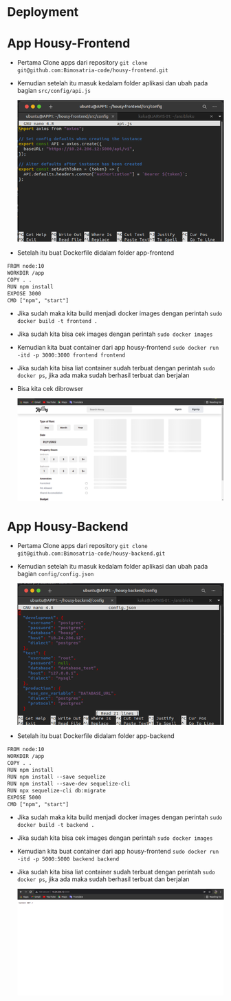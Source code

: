 # Deployment
# App Housy-Frontend
 * Pertama Clone apps dari repository `git clone git@github.com:Bimosatria-code/housy-frontend.git`
 * Kemudian setelah itu masuk kedalam folder aplikasi dan ubah pada bagian `src/config/api.js`

    ![gambar 1](assets/housy1.png)

 * Setelah itu buat Dockerfile didalam folder app-frontend
```
FROM node:10
WORKDIR /app
COPY . .
RUN npm install
EXPOSE 3000
CMD ["npm", "start"]
```

 * Jika sudah maka kita build menjadi docker images dengan perintah `sudo docker build -t frontend .`
 * Jika sudah kita bisa cek images dengan perintah `sudo docker images`
 * Kemudian kita buat container dari app housy-frontend `sudo docker run -itd -p 3000:3000 frontend frontend`
 * Jika sudah kita bisa liat container sudah terbuat dengan perintah `sudo docker ps`, jika ada maka sudah berhasil terbuat dan berjalan
 * Bisa kita cek dibrowser

     ![gambar 2](assets/housy2.png)

# App Housy-Backend
 * Pertama Clone apps dari repository `git clone git@github.com:Bimosatria-code/housy-backend.git`
 * Kemudian setelah itu masuk kedalam folder aplikasi dan ubah pada bagian `config/config.json`

    ![gambar 3](assets/housy3.png)

 * Setelah itu buat Dockerfile didalam folder app-backend
```
FROM node:10
WORKDIR /app
COPY . .
RUN npm install
RUN npm install --save sequelize
RUN npm install --save-dev sequelize-cli
RUN npx sequelize-cli db:migrate
EXPOSE 5000
CMD ["npm", "start"]
```

 * Jika sudah maka kita build menjadi docker images dengan perintah `sudo docker build -t backend .`
 * Jika sudah kita bisa cek images dengan perintah `sudo docker images`
 * Kemudian kita buat container dari app housy-frontend `sudo docker run -itd -p 5000:5000 backend backend`
 * Jika sudah kita bisa liat container sudah terbuat dengan perintah `sudo docker ps`, jika ada maka sudah berhasil terbuat dan berjalan
 
     ![gambar 4](assets/housy4.png)